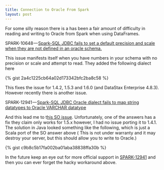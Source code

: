 ```yaml
---
title: Connection to Oracle From Spark
layout: post
---
```

<p id="9b2b">
  For some silly reason there is a has been a fair amount of difficulty in reading and writing to Oracle from Spark when using DataFrames.
</p>

<p id="8d92">
  SPARK-10648 — <a href="https://issues.apache.org/jira/browse/SPARK-10648" rel="nofollow" data-href="https://issues.apache.org/jira/browse/SPARK-10648">Spark-SQL JDBC fails to set a default precision and scale when they are not defined in an oracle schema.</a>
</p>

<p id="819b">
  This issue manifests itself when you have numbers in your schema with no precision or scale and attempt to read. They added the following dialect here
</p>

{% gist 2a4c1225cb64a02d173342bfc2ba8c58 %}

<p id="537e">
  This fixes the issue for 1.4.2, 1.5.3 and 1.6.0 (and DataStax Enterprise 4.8.3). However recently there is another issue.
</p>

<p id="77e1">
  SPARK-12941 — <a href="https://issues.apache.org/jira/browse/SPARK-12941" rel="nofollow" data-href="https://issues.apache.org/jira/browse/SPARK-12941">Spark-SQL JDBC Oracle dialect fails to map string datatypes to Oracle VARCHAR datatype</a>
</p>

<p id="e294">
  And this lead me to t<a href="http://stackoverflow.com/questions/31287182/writing-to-oracle-database-using-apache-spark-1-4-0" rel="nofollow" data-href="http://stackoverflow.com/questions/31287182/writing-to-oracle-database-using-apache-spark-1-4-0">his SO issue</a>. Unfortunately, one of the answers has a fix they claim only works for 1.5.x however, I had no issue porting it to 1.4.1. The solution in Java looked something like the following, which is just a Scala port of the SO answer above ( This is not under warranty and it may destroy your server, but this should allow you to write to Oracle.)
</p>

{% gist c9b8c5b17fa002ba01aba38838ffa30b %}

<p id="3c04">
  In the future keep an eye out for more official support in <a href="https://issues.apache.org/jira/browse/SPARK-12941" rel="nofollow" data-href="https://issues.apache.org/jira/browse/SPARK-12941">SPARK-12941</a> and then you can ever forget the hacky workaround above.
</p>
